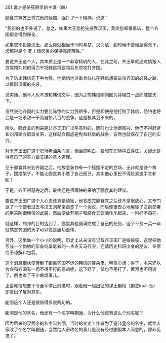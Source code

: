 261 谁才是杀死韩信的主谋（四）



郦食其等齐王秀完他的妩媚，强打了一下精神，说道：

 “我别的也不多说了，总之，如果大王您抢先投靠汉王，我向您郑重承诺，整个齐国都会得到保全。

如果您不投靠汉王，那么你就相当于同时与楚、汉为敌，到时候不管谁赢得天下，您都得是个
死！请您务必保持高度理性。”



要说齐王这个人，其本质上是一个非常精明的人，在此之前，齐王早就通过情报人员探知刘邦的得力干将韩信将要领兵东进攻打齐国。

为了防止韩信先下手为强，他悄悄地派重兵驻扎在韩信想要进攻齐国的必经之路，以抵御汉军的突袭。

说实话，他本人也不想和韩信交手，因为之前韩信刚刚因为井陉口一战而威震天下。

虽然说他齐国的实力要比陈馀的实力强很多，但是即使是他打败了韩信，恐怕也将会是一场杀敌一千而自损八百的战争，这是极其划不来的。

所以，郦食其的到来是让齐王田广出乎意料的，同时也让他很高兴，他巴不得赶紧和刘邦建立同盟关系，这样就会彻底避免和韩信的战争，自然也就保存了自己的实力。

对于齐王田广这个职场老油条而言，他当然明白，要想在职场中立得住，关键还是得有自己的实力做支撑的基本道理。

至于郦食其来到齐国之后，他故意装作有一个摇摆不定的立场，无非就是装个样子，摆摆架子，不能让郦食其小瞧了自己而已，其实他心里巴不得赶紧握手言和呢！

于是，齐王得瑟完之后，最终还是很痛快的采纳了郦食其的建议。



要说齐王田广这个人心思还真是缜密，他答应完郦食其之后还不是很放心，又专门派了一个使者过去与汉王刘邦亲自签了一个协议，而后便很安心地解除了之前部署的用来防御韩信的武装，然后便放开胆子和郦食其饮酒作乐起来，一时好不自在。

就这样，刘邦的目的达到了，郦食其也圆满完成了自己的任务，这个不费一兵一卒就搞定齐国的天才可以说是居功至伟。



另外，这里做一个小小的说明，历史上从来没有记载齐王田广是娘娘腔，这里把他写成一个伪娘的形象纯属笔者的一点点天马行空，还请历史科班出身的朋友、专家给予谅解和包容。

这个消息很快便传到了距离齐国不远的韩信的耳朵里，韩信心想：得了，本来还以为会和齐国有一场不得不打的恶战呢，这下好了，仗也不用打了，黄河也不用渡了，倒也省了不少麻烦事儿。

正当韩信想要下令全军停止前进时，跟着他一起出征的谋士蒯彻（蒯念kuǎi 音）却提出了反对意见。

蒯彻这个人还是很值得多说两句的。

蒯彻是他的本名，他还有一个名字叫蒯通，为什么他还有这么个别名呢？

因为后来的汉武帝的名字叫刘彻，当时的文史工作者为了避讳皇帝的名字，就给人家改了个名字叫蒯通，当然给人家改名的事儿是没有经过蒯彻本人同意的，除非见鬼了。

